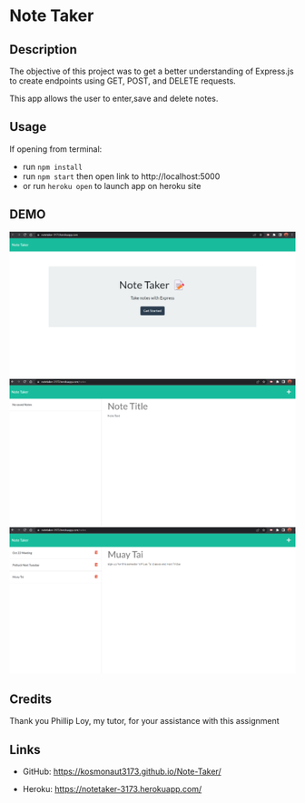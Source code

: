 # Note Taker

## Description
The objective of this project was to get a better understanding of Express.js to create endpoints using GET, POST, and DELETE requests.

This app allows the user to enter,save and delete notes.

## Usage
If opening from terminal:
- run `npm install`
- run `npm start` then open link to http://localhost:5000
- or run `heroku open` to launch app on heroku site

## DEMO
![home](./public/assets/images/home.png)
![emptyPage](./public/assets/images/emptyNoteTaker.png)
![notes](./public/assets/images/notes.png)

## Credits
Thank you Phillip Loy, my tutor, for your assistance with this assignment

## Links
* GitHub: https://kosmonaut3173.github.io/Note-Taker/

* Heroku: https://notetaker-3173.herokuapp.com/